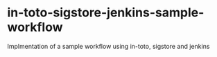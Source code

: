 # in-toto-sigstore-jenkins-sample-workflow
Implmentation of a sample workflow using in-toto, sigstore and jenkins
